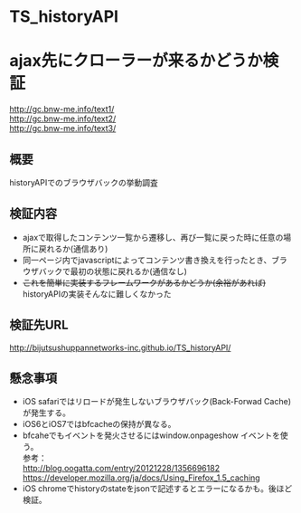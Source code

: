 TS_historyAPI
=============
# ajax先にクローラーが来るかどうか検証

http://gc.bnw-me.info/text1/  
http://gc.bnw-me.info/text2/  
http://gc.bnw-me.info/text3/


## 概要
historyAPIでのブラウザバックの挙動調査

## 検証内容
- ajaxで取得したコンテンツ一覧から遷移し、再び一覧に戻った時に任意の場所に戻れるか(通信あり)
- 同一ページ内でjavascriptによってコンテンツ書き換えを行ったとき、ブラウザバックで最初の状態に戻れるか(通信なし)
- ~~これを簡単に実装するフレームワークがあるかどうか(余裕があれば)~~ historyAPIの実装そんなに難しくなかった
 
## 検証先URL
http://bijutsushuppannetworks-inc.github.io/TS_historyAPI/

## 懸念事項
- iOS safariではリロードが発生しないブラウザバック(Back-Forwad Cache)が発生する。
- iOS6とiOS7ではbfcacheの保持が異なる。
- bfcaheでもイベントを発火させるにはwindow.onpageshow イベントを使う。  
参考：  
http://blog.oogatta.com/entry/20121228/1356696182  
https://developer.mozilla.org/ja/docs/Using_Firefox_1.5_caching
- iOS chromeでhistoryのstateをjsonで記述するとエラーになるかも。後ほど検証。

